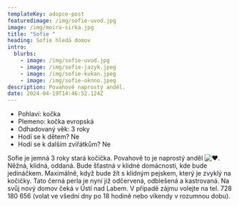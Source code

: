 ```yaml
---
templateKey: adopce-post
featuredimage: /img/sofie-uvod.jpg
image: /img/moira-sirka.jpg
title: "Sofie "
heading: Sofie hledá domov
intro:
  blurbs:
    - image: /img/sofie-uvod.jpg
    - image: /img/sofie-jazyk.jpeg
    - image: /img/sofie-kukan.jpeg
    - image: /img/sofie-oknno.jpeg
description: Povahově naprostý anděl.
date: 2024-04-19T14:46:52.124Z
---
```

* Pohlaví: kočka
* Plemeno: kočka evropská 
* Odhadovaný věk: 3 roky
* Hodí se k dětem? Ne
* Hodí se k dalším zvířátkům? Ne

Sofie je jemná 3 roky stará kočička. Povahově to je naprostý anděl ![❤️](https://static.xx.fbcdn.net/images/emoji.php/v9/t6c/1/16/2764.png). Něžná, klidná, oddaná. Bude šťastná v klidné domácnosti, kde bude jedináčkem. Maximálně, když bude žít s klidným pejskem, který je zvyklý na kočičky. Tato černá perla je nyní již odčervená, odblešená a kastrovaná. Na svůj nový domov čeká v Ústí nad Labem. V případě zájmu volejte na tel. 728 180 656 (volat ve všední dny po 18 hodině nebo víkendy v rozumnou dobu).